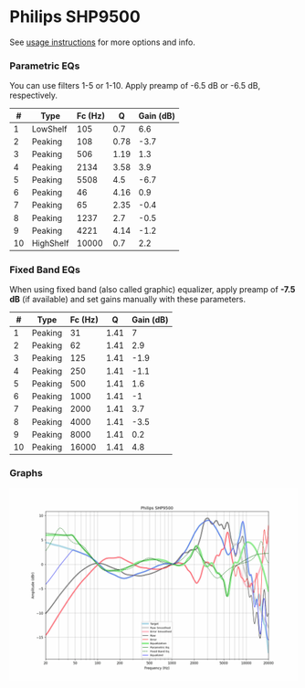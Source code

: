 # Philips SHP9500
See [usage instructions](https://github.com/jaakkopasanen/AutoEq#usage) for more options and info.

### Parametric EQs
You can use filters 1-5 or 1-10. Apply preamp of -6.5 dB or -6.5 dB, respectively.

|   # | Type      |   Fc (Hz) |    Q |   Gain (dB) |
|-----|-----------|-----------|------|-------------|
|   1 | LowShelf  |       105 | 0.7  |         6.6 |
|   2 | Peaking   |       108 | 0.78 |        -3.7 |
|   3 | Peaking   |       506 | 1.19 |         1.3 |
|   4 | Peaking   |      2134 | 3.58 |         3.9 |
|   5 | Peaking   |      5508 | 4.5  |        -6.7 |
|   6 | Peaking   |        46 | 4.16 |         0.9 |
|   7 | Peaking   |        65 | 2.35 |        -0.4 |
|   8 | Peaking   |      1237 | 2.7  |        -0.5 |
|   9 | Peaking   |      4221 | 4.14 |        -1.2 |
|  10 | HighShelf |     10000 | 0.7  |         2.2 |

### Fixed Band EQs
When using fixed band (also called graphic) equalizer, apply preamp of **-7.5 dB** (if available) and set gains manually with these parameters.

|   # | Type    |   Fc (Hz) |    Q |   Gain (dB) |
|-----|---------|-----------|------|-------------|
|   1 | Peaking |        31 | 1.41 |         7   |
|   2 | Peaking |        62 | 1.41 |         2.9 |
|   3 | Peaking |       125 | 1.41 |        -1.9 |
|   4 | Peaking |       250 | 1.41 |        -1.1 |
|   5 | Peaking |       500 | 1.41 |         1.6 |
|   6 | Peaking |      1000 | 1.41 |        -1   |
|   7 | Peaking |      2000 | 1.41 |         3.7 |
|   8 | Peaking |      4000 | 1.41 |        -3.5 |
|   9 | Peaking |      8000 | 1.41 |         0.2 |
|  10 | Peaking |     16000 | 1.41 |         4.8 |

### Graphs
![](./Philips%20SHP9500.png)
